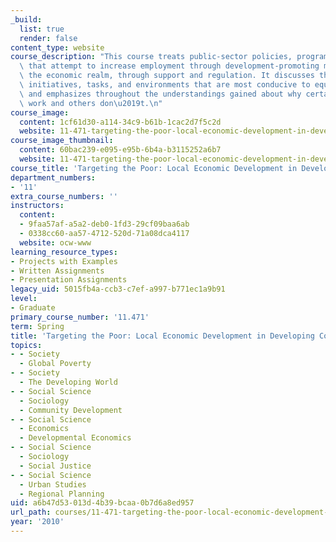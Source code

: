 ```yaml
---
_build:
  list: true
  render: false
content_type: website
course_description: "This course treats public-sector policies, programs, and projects\
  \ that attempt to increase employment through development-promoting measures in\
  \ the economic realm, through support and regulation. It discusses the types of\
  \ initiatives, tasks, and environments that are most conducive to equitable outcomes,\
  \ and emphasizes throughout the understandings gained about why certain initiatives\
  \ work and others don\u2019t.\n"
course_image:
  content: 1cf61d30-a114-34c9-b61b-1cac2d7f5c2d
  website: 11-471-targeting-the-poor-local-economic-development-in-developing-countries-spring-2010
course_image_thumbnail:
  content: 60bac239-e095-e95b-6b4a-b3115252a6b7
  website: 11-471-targeting-the-poor-local-economic-development-in-developing-countries-spring-2010
course_title: 'Targeting the Poor: Local Economic Development in Developing Countries'
department_numbers:
- '11'
extra_course_numbers: ''
instructors:
  content:
  - 9faa57af-a5a2-deb0-1fd3-29cf09baa6ab
  - 0338cc60-aa57-4712-520d-71a08dca4117
  website: ocw-www
learning_resource_types:
- Projects with Examples
- Written Assignments
- Presentation Assignments
legacy_uid: 5015fb4a-ccb3-c7ef-a997-b771ec1a9b91
level:
- Graduate
primary_course_number: '11.471'
term: Spring
title: 'Targeting the Poor: Local Economic Development in Developing Countries'
topics:
- - Society
  - Global Poverty
- - Society
  - The Developing World
- - Social Science
  - Sociology
  - Community Development
- - Social Science
  - Economics
  - Developmental Economics
- - Social Science
  - Sociology
  - Social Justice
- - Social Science
  - Urban Studies
  - Regional Planning
uid: a6b47d53-013d-4b39-bcaa-0b7d6a8ed957
url_path: courses/11-471-targeting-the-poor-local-economic-development-in-developing-countries-spring-2010
year: '2010'
---
```

